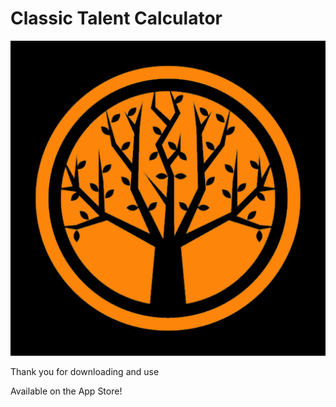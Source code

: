 # Classic Talent Calculator

![Logo](logo.png)


Thank you for downloading and use

Available on the App Store!
